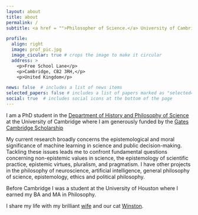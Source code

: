 ```yaml
---
layout: about
title: about
permalink: /
subtitle: <a href = "">Philosopher of Science.</a> University of Cambridge.

profile:
  align: right
  image: prof_pic.jpg
  image_cicular: true # crops the image to make it circular
  address: >
    <p>Free School Lane</p>
    <p>Cambridge, CB2 3RH,</p>
    <p>United Kingdom</p>

news: false  # includes a list of news items
selected_papers: false # includes a list of papers marked as "selected={true}"
social: true  # includes social icons at the bottom of the page
---
```


 I am a PhD student in the [Department of History and Philosophy of Science](https://www.hps.cam.ac.uk) at the University of Cambridge where I am generously funded by the [Gates Cambridge Scholarship](https://www.gatescambridge.org/biography/18408/)

 My current research broadly concerns the epistemological and moral significance of machine learning in science and public decision-making. Tackling these issues leads me to confront fundamental questions concerning non-epistemic values in science, the epistemology of scientific practice, epistemic virtues, pluralism, and pragmatism. I have other projects in the philosophy of neuroscience, artificial intelligence, general philosophy of science, epistemology, ethics and political philosophy. 

 Before Cambridge I was a student at the University of Houston where I earned my BA and MA in Philosophy.

 I share my life with my brilliant [wife](https://paulinaezquerra.github.io) and our cat <a target = "_blank" href="assets/img/winston.jpg">Winston</a>.
